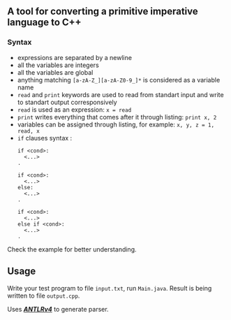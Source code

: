## A tool for converting a primitive imperative language to C++
### Syntax
* expressions are separated by a newline
* all the variables are integers
* all the variables are global
* anything matching `[a-zA-Z_][a-zA-Z0-9_]*` is considered as a variable name
* `read` and `print` keywords are used to read from standart input and write to standart output corresponsively
* `read` is used as an expression: `x = read`
* `print` writes everything that comes after it through listing: `print x, 2`
* variables can be assigned through listing, for example: `x, y, z = 1, read, x`
* `if` clauses syntax : 
  ```
  if <cond>:
    <...>
  .
  ```
  ```
  if <cond>:
    <...>
  else:
    <...>
  .
  ```
  ```
  if <cond>:
    <...>
  else if <cond>:
    <...>
  .
  ```

Check the example for better understanding.
 
## Usage
Write your test program to file `input.txt`, run `Main.java`. Result is being written to file `output.cpp`.

Uses [***ANTLRv4***](http://www.antlr.org/) to generate parser.
